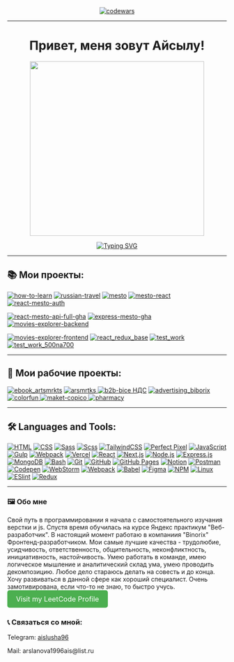 <div align="center"><a  href="https://www.codewars.com/users/Aislu96"><img alt="codewars" src="https://www.codewars.com/users/Aislu96/badges/large"></a></div>


* * *

<h1 align="center">Привет, меня зовут Айсылу! 
</h1>
<div id="header" align="center">
  <img src="https://media3.giphy.com/media/v1.Y2lkPTc5MGI3NjExZ3A0eGU0eXdpNHpkcGJlNzBuejdta2ZoaGhkeDdpZ2tkb3ptMml1NCZlcD12MV9pbnRlcm5hbF9naWZfYnlfaWQmY3Q9cw/smGCEo5zsAXtK4bqAT/giphy.gif" width="400"  />
</div>
<p align="center">
  <a href="https://git.io/typing-svg">
    <img src="https://readme-typing-svg.herokuapp.com?font=Fira+Code&size=25&duration=3000&color=C9E1B7&background=1E0AFF&center=true&vCenter=true&multiline=true&width=550&height=60&lines=%D0%AF+Junior+frontend+%D1%80%D0%B0%D0%B7%D1%80%D0%B0%D0%B1%D0%BE%D1%82%D1%87%D0%B8%D0%BA" alt="Typing SVG" />
  </a>
</p>

* * *

## 📚 Мои проекты:

<div id="badges">
  <a href="https://how-to-learn-azure.vercel.app/"><img src="https://img.shields.io/badge/how%20to%20learn-blue?logoColor=white&style=for-the-badge" alt="how-to-learn"/></a>
  <a href="https://russian-travel-steel.vercel.app/"><img src="https://img.shields.io/badge/russian%20travel-orange?logoColor=white&style=for-the-badge" alt="russian-travel"/></a>
<a href="https://aislu96.github.io/mesto/"><img src="https://img.shields.io/badge/mesto-black?logoColor=white&style=for-the-badge" alt="mesto"/></a>
  <a href="https://aislu96.github.io/mesto-react/"><img src="https://img.shields.io/badge/mesto%20react-blu?logoColor=white&style=for-the-badge" alt="mesto-react"/></a>
  <a href="https://aislu96.github.io/react-mesto-auth/"><img src="https://img.shields.io/badge/react%20mesto%20auth-red?logoColor=white&style=for-the-badge" alt="react-mesto-auth"/></a>

<a href="https://github.com/Aislu96/react-mesto-api-full-gha"><img src="https://img.shields.io/badge/react%20mesto%20api%20full%20gha-yellow?logoColor=white&style=for-the-badge" alt="react-mesto-api-full-gha"/></a>
<a href="https://github.com/Aislu96/express-mesto-gha"><img src="https://img.shields.io/badge/express%20mesto%20gha-pink?logoColor=white&style=for-the-badge" alt="express-mesto-gha"/></a>
<a href="https://github.com/Aislu96/movies-explorer-backend"><img src="https://img.shields.io/badge/movies%20explorer%20backend-green?logoColor=white&style=for-the-badge" alt="movies-explorer-backend"/></a>

<a href="https://movies-explorer-frontend-ecru.vercel.app/"><img src="https://img.shields.io/badge/movies%20explorer%20frontend-purple?logoColor=white&style=for-the-badge" alt="movies-explorer-frontend"/></a>
<a href="https://aislu96.github.io/react_redux_base/"><img src="https://img.shields.io/badge/react%20redux%20base-black?logoColor=red&style=for-the-badge" alt="react_redux_base"/></a>
  <a href="https://aislu96.github.io/test_work/"><img src="https://img.shields.io/badge/test%20work%20binorix-blue?logoColor=white&style=for-the-badge" alt="test_work"/></a>
    <a href="https://aislu96.github.io/test-work-500na700/"><img src="https://img.shields.io/badge/test%20work%20500na700-red?logoColor=white&style=for-the-badge" alt="test_work_500na700"/></a>
</div>

* * *
## 🚀 Мои рабочие проекты:

<div id="badges">
    <a href="https://ebook.artsmrkts.com/"><img src="https://img.shields.io/badge/ebook-blue?logoColor=white&style=for-the-badge" alt="ebook_artsmrkts"/></a>
  <a href="https://artsmarkets.vercel.app/">
  <img src="https://img.shields.io/badge/arsmrtks-orange?logoColor=black&style=for-the-badge" alt="arsmrtks"/>
</a>
    <a href="https://b2b-bice.vercel.app/"><img src="https://img.shields.io/badge/НДС-green?logoColor=white&style=for-the-badge" alt="b2b-bice НДС"/></a>
 <a href="https://aislu96.github.io/advertising-binorix/">
  <img src="https://img.shields.io/badge/advertising--binorix-red?logoColor=white&style=for-the-badge" alt="advertising_biborix"/>
</a>
  <a href="https://aislu96.github.io/colorfun/">
  <img src="https://img.shields.io/badge/colorfun-yellow?logoColor=black&style=for-the-badge" alt="colorfun"/>
</a>
<a href="https://aislu96.github.io/maket-copico/">
  <img src="https://img.shields.io/badge/maket--copico-green?logoColor=black&style=for-the-badge" alt="maket-copico"/>
</a>
<a href="https://aislu96.github.io/pharmacy-react/">
  <img src="https://img.shields.io/badge/pharmacy-grey?logoColor=black&style=for-the-badge" alt="pharmacy"/>
</a>


</div>

* * *

## 🛠️ Languages and Tools:

<p>
  <a href="#"><img alt="HTML" src="https://img.shields.io/badge/HTML-E34F26.svg?logo=html5&logoColor=white"></a>
  <a href="#"><img alt="CSS" src="https://img.shields.io/badge/CSS-1572B6.svg?logo=css3&logoColor=white"></a>
  <a href="#"><img alt="Sass" src="https://img.shields.io/badge/-Sass-%23CF649A?logo=sass&logoColor=white"></a>
<a href="#"><img alt="Scss" src="https://img.shields.io/badge/-SCSS-%23CF649A?logo=sass&logoColor=white"></a>
<a href="#"><img alt="TailwindCSS" src="https://img.shields.io/badge/-TailwindCSS-%2300A8E1?logo=tailwind-css&logoColor=white"></a>
  <a href="#"><img alt="Perfect Pixel" src="https://shields.io/badge/-Perfect%20Pixel-FF69B4"></a>
  <a href="#"><img alt="JavaScript" src="https://img.shields.io/badge/JavaScript-F7DF1E.svg?logo=javascript&logoColor=black"></a>
  <a href="#"><img alt="Gulp" src="https://img.shields.io/badge/-Gulp-%2300B74A?logo=gulp&logoColor=white"></a>
<a href="#"><img alt="Webpack" src="https://img.shields.io/badge/-Webpack-%238E2C91?logo=webpack&logoColor=white"></a>
  <a href="#"><img alt="Vercel" src="https://img.shields.io/badge/-Vercel-%23000000?logo=vercel&logoColor=white"></a>
  <a href="#"><img alt="React" src="https://img.shields.io/badge/React-20232a.svg?logo=react&logoColor=%2361DAFB"></a>
  <a href="#"><img alt="Next.js" src="https://img.shields.io/badge/-Next.js-%23000000?logo=next.js&logoColor=white"></a>
  <a href="#"><img alt="Node.js" src="https://img.shields.io/badge/Node.js-43853D.svg?logo=node.js&logoColor=white"></a>
  <a href="#"><img alt="Express.js" src="https://img.shields.io/badge/Express.js-404d59.svg?logo=express&logoColor=white"></a>
  <a href="#"><img alt="MongoDB" src ="https://img.shields.io/badge/MongoDB-4ea94b.svg?logo=mongodb&logoColor=white"></a>
  <a href="#"><img alt="Bash" src="https://img.shields.io/badge/Bash-121011.svg?logo=gnu-bash&logoColor=white"></a>
  <a href="#"><img alt="Git" src="https://img.shields.io/badge/Git-F05033.svg?logo=git&logoColor=white"></a>
  <a href="#"><img alt="GitHub" src="https://img.shields.io/badge/github-%23121011.svg?logo=github&logoColor=white"></a>
  <a href="#"><img alt="GitHub Pages" src="https://img.shields.io/badge/GitHub%20Pages-327FC7.svg?logo=github&logoColor=white"></a>
  <a href="#"><img alt="Notion" src="https://img.shields.io/badge/Notion-010101.svg?logo=notion&logoColor=white"></a>
  <a href="#"><img alt="Postman" src="https://img.shields.io/badge/Postman-FF6C37?logo=postman&logoColor=white"></a>
  <a href="#"><img alt="Codepen" src="https://img.shields.io/badge/Codepen-000000.svg?logo=codepen&logoColor=white"></a>
  <a href="#"><img alt="WebStorm" src="https://img.shields.io/badge/WebStorm-000000?&logo=WebStorm&logoColor=white"></a>
  <a href="#"><img alt="Webpack" src="https://img.shields.io/badge/webpack-%238DD6F9.svg?logo=webpack&logoColor=black"></a>
  <a href="#"><img alt="Babel" src="https://img.shields.io/badge/Babel-F9DC3e?logo=babel&logoColor=black"></a>
  <a href="#"><img alt="Figma" src="https://img.shields.io/badge/figma-%23F24E1E.svg?logo=figma&logoColor=white"></a>
  <a href="#"><img alt="NPM" src="https://img.shields.io/badge/NPM-%23000000.svg?logo=npm&logoColor=white"></a>
  <a href="#"><img alt="Linux" src="https://img.shields.io/badge/Linux-FCC624?logo=linux&logoColor=black"></a>
  <a href="#"><img alt="ESlint" src="https://img.shields.io/badge/-ESLint-%234B32C3?logo=eslint"></a>
<a href="#"><img alt="Redux" src="https://img.shields.io/badge/-Redux-%234B32C3?logo=redux"></a>
</p>

* * *
### 🖼️ Обо мне 
<span>Свой путь в программировании я начала с самостоятельного изучания верстки и js. Спустя время обучилась на курсе Яндекс практикум "Веб-разработчик". В настоящий момент работаю в компаниия "Binorix" Фронтенд-разработчиком.
Мои самые лучшие качества - трудолюбие, усидчивость, ответственность, общительность, неконфликтность, инициативность, настойчивость. Умею работать в команде, имею логическое мышление и аналитический склад ума, умею проводить декомпозицию.
Любое дело стараюсь делать на совесть и до конца. Хочу развиваться в данной сфере как хороший специалист. Очень замотивирована, если что-то не знаю, то быстро учусь.</span>
<a href="https://leetcode.com/u/Aislu96/" target="_blank" style="
    display: inline-block; 
    padding: 10px 20px; 
    background-color: #4CAF50; 
    color: white; 
    text-decoration: none; 
    border-radius: 5px; 
    transition: background-color 0.3s, transform 0.3s;
    text-align: center;
    font-size: 16px;">
    Visit my LeetCode Profile
</a>
### 📞 Связаться со мной:

<p>Telegram: <a href="https://t.me/aislusha96">aislusha96</a></p>
<p>Mail: arslanova1996ais@list.ru</p>

